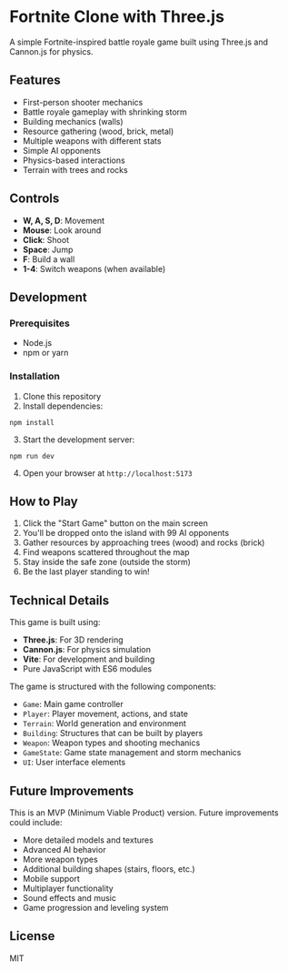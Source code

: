 # Fortnite Clone with Three.js

A simple Fortnite-inspired battle royale game built using Three.js and Cannon.js for physics.

## Features

- First-person shooter mechanics
- Battle royale gameplay with shrinking storm
- Building mechanics (walls)
- Resource gathering (wood, brick, metal)
- Multiple weapons with different stats
- Simple AI opponents
- Physics-based interactions
- Terrain with trees and rocks

## Controls

- **W, A, S, D**: Movement
- **Mouse**: Look around
- **Click**: Shoot
- **Space**: Jump
- **F**: Build a wall
- **1-4**: Switch weapons (when available)

## Development

### Prerequisites

- Node.js
- npm or yarn

### Installation

1. Clone this repository
2. Install dependencies:
```
npm install
```
3. Start the development server:
```
npm run dev
```
4. Open your browser at `http://localhost:5173`

## How to Play

1. Click the "Start Game" button on the main screen
2. You'll be dropped onto the island with 99 AI opponents
3. Gather resources by approaching trees (wood) and rocks (brick)
4. Find weapons scattered throughout the map
5. Stay inside the safe zone (outside the storm)
6. Be the last player standing to win!

## Technical Details

This game is built using:

- **Three.js**: For 3D rendering
- **Cannon.js**: For physics simulation
- **Vite**: For development and building
- Pure JavaScript with ES6 modules

The game is structured with the following components:

- `Game`: Main game controller
- `Player`: Player movement, actions, and state
- `Terrain`: World generation and environment
- `Building`: Structures that can be built by players
- `Weapon`: Weapon types and shooting mechanics
- `GameState`: Game state management and storm mechanics
- `UI`: User interface elements

## Future Improvements

This is an MVP (Minimum Viable Product) version. Future improvements could include:

- More detailed models and textures
- Advanced AI behavior
- More weapon types
- Additional building shapes (stairs, floors, etc.)
- Mobile support
- Multiplayer functionality
- Sound effects and music
- Game progression and leveling system

## License

MIT 